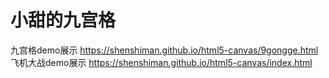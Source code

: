# 小甜的九宫格
九宫格demo展示
 https://shenshiman.github.io/html5-canvas/9gongge.html
飞机大战demo展示
 https://shenshiman.github.io/html5-canvas/index.html
